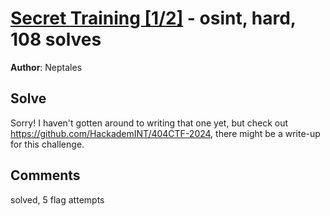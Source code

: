 [Secret Training [1/2]](challenge_files/README.md) - osint, hard, 108 solves
===

**Author**: Neptales    

## Solve

Sorry! I haven't gotten around to writing that one yet, but check out https://github.com/HackademINT/404CTF-2024, there might be a write-up for this challenge.

## Comments

solved, 5 flag attempts